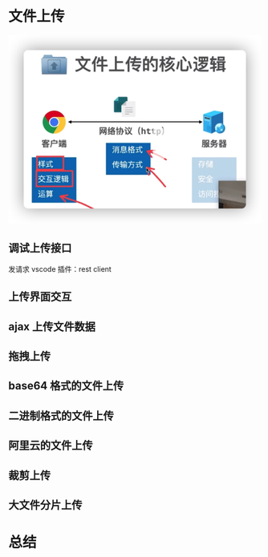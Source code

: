 # 文件上传

![](2023-06-17-21-50-28.png)

## 调试上传接口

发请求 vscode 插件：rest client

## 上传界面交互

## ajax 上传文件数据

## 拖拽上传

## base64 格式的文件上传

## 二进制格式的文件上传

## 阿里云的文件上传

## 裁剪上传

## 大文件分片上传

# 总结
